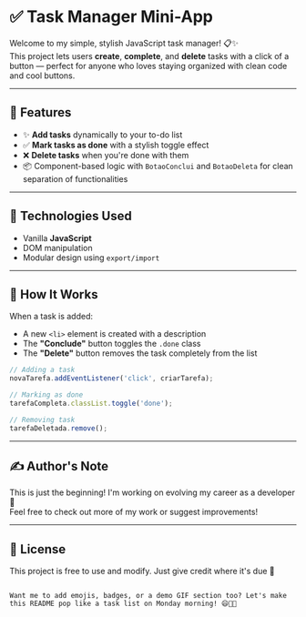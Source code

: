 # ✅ Task Manager Mini-App

Welcome to my simple, stylish JavaScript task manager! 📋✨  
This project lets users **create**, **complete**, and **delete** tasks with a click of a button — perfect for anyone who loves staying organized with clean code and cool buttons.

---

## 🚀 Features

- ✨ **Add tasks** dynamically to your to-do list  
- ✅ **Mark tasks as done** with a stylish toggle effect  
- ❌ **Delete tasks** when you're done with them  
- 📦 Component-based logic with `BotaoConclui` and `BotaoDeleta` for clean separation of functionalities

---

## 🔧 Technologies Used

- Vanilla **JavaScript**
- DOM manipulation
- Modular design using `export/import`

---

## 🧠 How It Works

When a task is added:
- A new `<li>` element is created with a description
- The **"Conclude"** button toggles the `.done` class
- The **"Delete"** button removes the task completely from the list

```js
// Adding a task
novaTarefa.addEventListener('click', criarTarefa);

// Marking as done
tarefaCompleta.classList.toggle('done');

// Removing task
tarefaDeletada.remove();
```

---

## ✍️ Author's Note

This is just the beginning! I'm working on evolving my career as a developer 🚀  
Feel free to check out more of my work or suggest improvements!

---

## 📎 License

This project is free to use and modify. Just give credit where it's due 💙

```

Want me to add emojis, badges, or a demo GIF section too? Let's make this README pop like a task list on Monday morning! 😄📅✅
